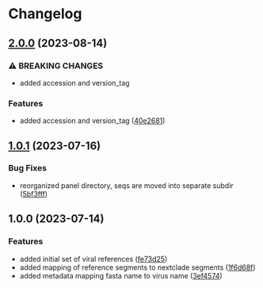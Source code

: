 # Changelog

## [2.0.0](https://github.com/xsitarcik/respiratory_panel/compare/v1.0.1...v2.0.0) (2023-08-14)


### ⚠ BREAKING CHANGES

* added accession and version_tag

### Features

* added accession and version_tag ([40e2681](https://github.com/xsitarcik/respiratory_panel/commit/40e26819cf4acc2031eb4816abdbbdd21bf4f4d4))

## [1.0.1](https://github.com/xsitarcik/respiratory_panel/compare/v1.0.0...v1.0.1) (2023-07-16)


### Bug Fixes

* reorganized panel directory, seqs are moved into separate subdir ([5bf3fff](https://github.com/xsitarcik/respiratory_panel/commit/5bf3fff02995eff9b36c1267ee123d171be0da08))

## 1.0.0 (2023-07-14)


### Features

* added initial set of viral references ([fe73d25](https://github.com/xsitarcik/respiratory_panel/commit/fe73d250fad41240b7fd5a00ec05cf0d3240392b))
* added mapping of reference segments to nextclade segments ([1f6d68f](https://github.com/xsitarcik/respiratory_panel/commit/1f6d68ff9ecf872b9144838936c64b3e7e041ec0))
* added metadata mapping fasta name to virus name ([3ef4574](https://github.com/xsitarcik/respiratory_panel/commit/3ef45748ae163bcdba8513a1158a45b030b13cc9))
